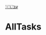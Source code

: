 <!--
 🇮🇱עב Read Me.md


 ©2019

 This software is subject to copyright law.
 It may not be used, copied, distributed or modified without first obtaining a private licence from the copyright holder(s).
 -->

[🇮🇱עב](🇮🇱עב%20Read%20Me.md)

# AllTasks

